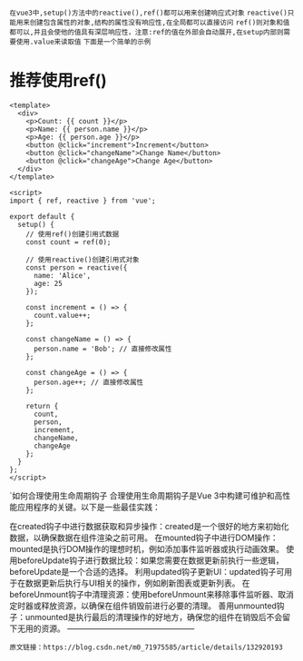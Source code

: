 `在vue3中,setup()方法中的reactive(),ref()都可以用来创建响应式对象`
`reactive()只能用来创建包含属性的对象,结构的属性没有响应性,在全局都可以直接访问`
`ref()则对象和值都可以,并且会使他的值具有深层响应性，注意:ref的值在外部会自动展开,在setup内部则需要使用.value来读取值`
`下面是一个简单的示例`
<h1>推荐使用ref()</h1>

```vue
<template>
  <div>
    <p>Count: {{ count }}</p>
    <p>Name: {{ person.name }}</p>
    <p>Age: {{ person.age }}</p>
    <button @click="increment">Increment</button>
    <button @click="changeName">Change Name</button>
    <button @click="changeAge">Change Age</button>
  </div>
</template>

<script>
import { ref, reactive } from 'vue';

export default {
  setup() {
    // 使用ref()创建引用式数据
    const count = ref(0);

    // 使用reactive()创建引用式对象
    const person = reactive({
      name: 'Alice',
      age: 25
    });

    const increment = () => {
      count.value++;
    };

    const changeName = () => {
      person.name = 'Bob'; // 直接修改属性
    };

    const changeAge = () => {
      person.age++; // 直接修改属性
    };

    return {
      count,
      person,
      increment,
      changeName,
      changeAge
    };
  }
};
</script>
```
`如何合理使用生命周期钩子
 合理使用生命周期钩子是Vue 3中构建可维护和高性能应用程序的关键。以下是一些最佳实践：
 
 在created钩子中进行数据获取和异步操作：created是一个很好的地方来初始化数据，以确保数据在组件渲染之前可用。
 在mounted钩子中进行DOM操作：mounted是执行DOM操作的理想时机，例如添加事件监听器或执行动画效果。
 使用beforeUpdate钩子进行数据比较：如果您需要在数据更新前执行一些逻辑，beforeUpdate是一个合适的选择。
 利用updated钩子更新UI：updated钩子可用于在数据更新后执行与UI相关的操作，例如刷新图表或更新列表。
 在beforeUnmount钩子中清理资源：使用beforeUnmount来移除事件监听器、取消定时器或释放资源，以确保在组件销毁前进行必要的清理。
 善用unmounted钩子：unmounted是执行最后的清理操作的好地方，确保您的组件在销毁后不会留下无用的资源。
 ————————————————
 
                         
 `````原文链接：https://blog.csdn.net/m0_71975585/article/details/132920193`````
